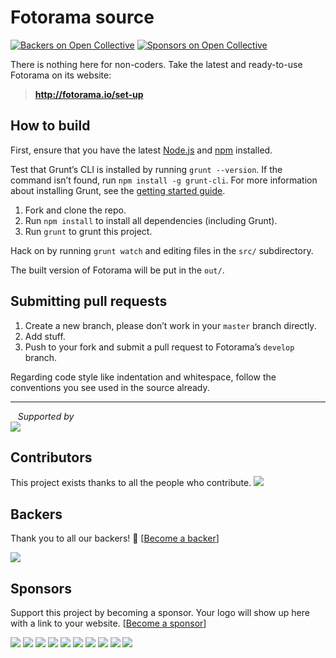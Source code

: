 # Fotorama source
[![Backers on Open Collective](https://opencollective.com/Fotorama/backers/badge.svg)](#backers)
 [![Sponsors on Open Collective](https://opencollective.com/Fotorama/sponsors/badge.svg)](#sponsors) 

There is nothing here for non-coders. Take the latest and ready-to-use Fotorama on its website:<br>
> **http://fotorama.io/set-up**

## How to build
First, ensure that you have the latest [Node.js](http://nodejs.org/) and [npm](http://npmjs.org/) installed.

Test that Grunt’s CLI is installed by running `grunt --version`.  If the command isn’t found, run `npm install -g grunt-cli`.  For more information about installing Grunt, see the [getting started guide](http://gruntjs.com/getting-started).

1. Fork and clone the repo.
2. Run `npm install` to install all dependencies (including Grunt).
3. Run `grunt` to grunt this project.

Hack on by running `grunt watch` and editing files in the `src/` subdirectory.

The built version of Fotorama will be put in the `out/`.

## Submitting pull requests
1. Create a new branch, please don’t work in your `master` branch directly.
2. Add stuff.
3. Push to your fork and submit a pull request to Fotorama’s `develop` branch.

Regarding code style like indentation and whitespace, follow the conventions you see used in the source already.

<hr>

   _Supported by_<br>
<a href="https://uploadcare.com/?utm_source=github&utm_campaign=fotorama"><img src="https://ucarecdn.com/74c4d283-f7cf-45d7-924c-fc77345585af/uc-logo-horizontal.svg"></a>

## Contributors

This project exists thanks to all the people who contribute. 
<a href="https://github.com/artpolikarpov/Fotorama/graphs/contributors"><img src="https://opencollective.com/Fotorama/contributors.svg?width=890&button=false" /></a>


## Backers

Thank you to all our backers! 🙏 [[Become a backer](https://opencollective.com/Fotorama#backer)]

<a href="https://opencollective.com/Fotorama#backers" target="_blank"><img src="https://opencollective.com/Fotorama/backers.svg?width=890"></a>


## Sponsors

Support this project by becoming a sponsor. Your logo will show up here with a link to your website. [[Become a sponsor](https://opencollective.com/Fotorama#sponsor)]

<a href="https://opencollective.com/Fotorama/sponsor/0/website" target="_blank"><img src="https://opencollective.com/Fotorama/sponsor/0/avatar.svg"></a>
<a href="https://opencollective.com/Fotorama/sponsor/1/website" target="_blank"><img src="https://opencollective.com/Fotorama/sponsor/1/avatar.svg"></a>
<a href="https://opencollective.com/Fotorama/sponsor/2/website" target="_blank"><img src="https://opencollective.com/Fotorama/sponsor/2/avatar.svg"></a>
<a href="https://opencollective.com/Fotorama/sponsor/3/website" target="_blank"><img src="https://opencollective.com/Fotorama/sponsor/3/avatar.svg"></a>
<a href="https://opencollective.com/Fotorama/sponsor/4/website" target="_blank"><img src="https://opencollective.com/Fotorama/sponsor/4/avatar.svg"></a>
<a href="https://opencollective.com/Fotorama/sponsor/5/website" target="_blank"><img src="https://opencollective.com/Fotorama/sponsor/5/avatar.svg"></a>
<a href="https://opencollective.com/Fotorama/sponsor/6/website" target="_blank"><img src="https://opencollective.com/Fotorama/sponsor/6/avatar.svg"></a>
<a href="https://opencollective.com/Fotorama/sponsor/7/website" target="_blank"><img src="https://opencollective.com/Fotorama/sponsor/7/avatar.svg"></a>
<a href="https://opencollective.com/Fotorama/sponsor/8/website" target="_blank"><img src="https://opencollective.com/Fotorama/sponsor/8/avatar.svg"></a>
<a href="https://opencollective.com/Fotorama/sponsor/9/website" target="_blank"><img src="https://opencollective.com/Fotorama/sponsor/9/avatar.svg"></a>


